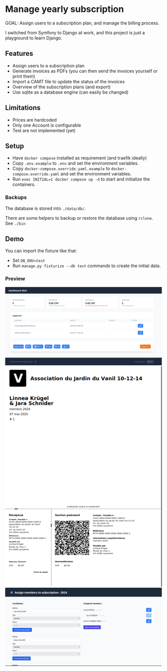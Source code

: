 # Manage yearly subscription

GOAL: Assign users to a subscription plan, and manage the billing process.

I switched from Symfony to Django at work, and this project is just a playground to learn Django.



## Features

- Assign users to a subscription plan
- Generate invoices as PDFs (you can then send the invoices yourself or print them)
- Import a CAMT file to update the status of the invoices
- Overview of the subscription plans (and export)
- Use sqlite as a database engine (can easily be changed)

## Limitations
- Prices are hardcoded
- Only one Account is configurable
- Test are not implemented (yet)

## Setup

- Have `docker compose` installed as requirement (and traefik ideally)
- Copy `.env.example` to `.env` and set the environment variables.
- Copy `docker-compose.override.yaml.example` to `docker-compose.override.yaml` and set the environment variables.
- Run `exec INITIAL=1 docker compose up -d` to start and initialize the containers.

### Backups

The database is stored into `./data/db/`. 

There are some helpers to backup or restore the database using `rclone`. See `./bin`


## Demo

You can import the fixture like that:
- Set `DB_ENV=test` 
- Run `manage.py fixturize --db test` commands to create the initial data.

### Preview

![dashboard.png](doc/dashboard.png)
![invoice.png](doc/invoice.png)
![assign.png](doc/assign.png)
